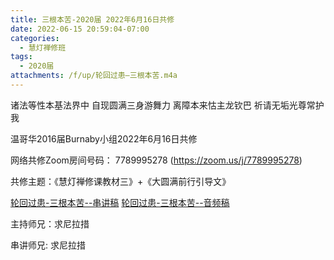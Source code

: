```yaml
---
title: 三根本苦-2020届 2022年6月16日共修
date: 2022-06-15 20:59:04-07:00
categories:
  - 慧灯禅修班
tags:
  - 2020届
attachments: /f/up/轮回过患—三根本苦.m4a
---
```

诸法等性本基法界中 自现圆满三身游舞力 离障本来怙主龙钦巴 祈请无垢光尊常护我

温哥华2016届Burnaby小组2022年6月16日共修

网络共修Zoom房间号码： 7789995278 (<https://zoom.us/j/7789995278>)

共修主题：《慧灯禅修课教材三》+《大圆满前行引导文》

[轮回过患-三根本苦--串讲稿](https://s3.ca-central-1.wasabisys.com/hddata/f.huidengchanxiu.net/hdv/f/up/轮回过患-三根本苦.docx)
[轮回过患-三根本苦--音频稿](https://s3.ca-central-1.wasabisys.com/hddata/f.huidengchanxiu.net/hdv/f/up/轮回过患—三根本苦.m4a)

主持师兄：求尼拉措

串讲师兄: 求尼拉措